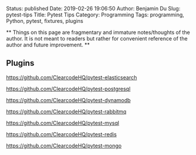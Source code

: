 Status: published
Date: 2019-02-26 19:06:50
Author: Benjamin Du
Slug: pytest-tips
Title: Pytest Tips
Category: Programming
Tags: programming, Python, pytest, fixtures, plugins

**
Things on this page are fragmentary and immature notes/thoughts of the author.
It is not meant to readers but rather for convenient reference of the author and future improvement.
**

## Plugins

https://github.com/ClearcodeHQ/pytest-elasticsearch

https://github.com/ClearcodeHQ/pytest-postgresql


https://github.com/ClearcodeHQ/pytest-dynamodb

https://github.com/ClearcodeHQ/pytest-rabbitmq

https://github.com/ClearcodeHQ/pytest-mysql

https://github.com/ClearcodeHQ/pytest-redis

https://github.com/ClearcodeHQ/pytest-mongo


